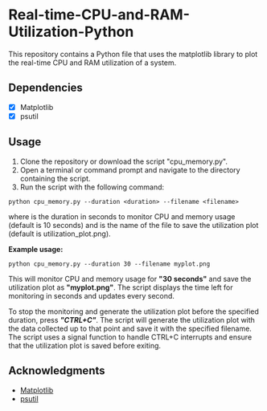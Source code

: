 # Real-time-CPU-and-RAM-Utilization-Python
This repository contains a Python file that uses the matplotlib library to plot the real-time CPU and RAM utilization of a system.

## Dependencies
- [x] Matplotlib
- [x] psutil

## Usage
1. Clone the repository or download the script "cpu_memory.py".
2. Open a terminal or command prompt and navigate to the directory containing the script.
3. Run the script with the following command:
  ```
  python cpu_memory.py --duration <duration> --filename <filename>
  ```
  where <duration> is the duration in seconds to monitor CPU and memory usage (default is 10 seconds) and <filename> is the name of the file to save the utilization plot (default is utilization_plot.png).

**Example usage:**
  
  ```
  python cpu_memory.py --duration 30 --filename myplot.png
  ```
  
This will monitor CPU and memory usage for **"30 seconds"** and save the utilization plot as **"myplot.png"**. The script displays the time left for monitoring in seconds and updates every second.

To stop the monitoring and generate the utilization plot before the specified duration, press ***"CTRL+C"***. The script will generate the utilization plot with the data collected up to that point and save it with the specified filename. The script uses a signal function to handle CTRL+C interrupts and ensure that the utilization plot is saved before exiting.

## Acknowledgments
- [Matplotlib](https://matplotlib.org/)
- [psutil](https://psutil.readthedocs.io/en/latest/)
